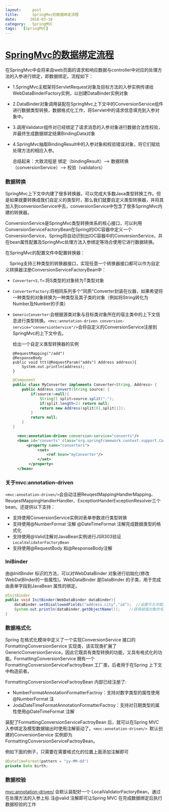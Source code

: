 ```yaml
---
layout:     post
title:      SpringMvc的数据绑定流程
date:      2018-03-18
category:   SpringMVC
tags:   [SpringMVC]
---
```


# [SpringMvc的数据绑定流程](http://www.cnblogs.com/hujingwei/p/5349296.html)

在SpringMvc中会将来自web页面的请求和响应数据与controller中对应的处理方法的入参进行绑定，即数据绑定。流程如下：
- 1.SpringMvc主框架将ServletRequest对象及目标方法的入参实例传递给WebDataBinderFactory实例，以创建DataBinder实例对象

- 2.DataBinder对象调用装配在SpringMvc上下文中的ConversionService组件进行数据类型转换，数据格式化工作，将Servlet中的请求信息填充到入参对象中。

- 3.调用Validator组件对已经绑定了请求消息的入参对象进行数据合法性校验，并最终生成数据绑定结果BindingData对象

- 4.SpringMvc抽取BindingResult中的入参对象和校验错误对象，将它们赋给处理方法的相应入参。

  总结起来：大致流程是  绑定（bindingResult）-->  数据转换（conversionService）--> 校验（validators）

### **数据转换**

​    SpringMvc上下文中内建了很多转换器，可以完成大多数Java类型转换工作。但是如果就要转换成我们自定义的类型时，那么我们就要自定义类型转换器，并将其加入到conversionService中去，conversionService中包含了很多SpringMvc内建的转换器。

​    ConversionService是SpringMvc类型转换体系的核心接口，可以利用ConversionServiceFactoryBean在Spring的IOC容器中定义一个ConversionService，Spring将自动识别出IOC容器中的ConversionService，并在bean属性配置及SpringMvc处理方法入参绑定等场合使用它进行数据转换。

在SpringMvc的配置文件中配置转换器：

　Spring支持三种类型的转换器接口，实现任意一个转换器接口都可以作为自定义转换器注册ConversionServiceFactoryBean中：

- `Converter<S,T>`:将S类型的对象转为T类型对象

- `ConverterFactory`:将相同系列多个"同质"Converter封装在仪器，如果希望将一种类型的对象转换为一种类型及其子类的对象（例如将String转化为Number及Number的子类）

- `GenericConverter`:会根据源类对象与目标类对象所在的宿主类中的上下文信息进行类型转换。`<mvc:annotation-driven conversion-service="conversionService"/>`会将自定义的ConversionService注册到SpringMvc的上下文中去。

  给出一个自定义类型转换器的实例

  ```
  @RequestMapping("/add")
  @ResponseBody
  public void ttt(@RequestParam("adds") Address address){
      System.out.println(address);
  }
  ```
  ```Java
  @Component
  public class MyConverter implements Converter<String, Address> {
      public Address convert(String source) {
          if(source!=null){
              String[] split=source.split("-");
              if(split.length<2) return null;
              return new Address(split[0],split[1]);
          }
          return null;
      }
  }
  ```
  ```XML
    <mvc:annotation-driven conversion-service="converts"/>
    <bean id="converts" class="org.springframework.context.support.ConversionServiceFactoryBean">
        <property name="converters">
             <set>
                 <ref bean="myConverter"/>
             </set>
         </property>
    </bean>　
  ```


### 关于mvc:annotation-driven

`<mvc:annotation-driven/>`会自动注册ReuqestMappingHandlerMapping、ReuqestMappingHandlerHandler、ExceptionHanderExceptionResolver三个bean。还提供以下支持：

- 支持使用ConversionService实例对表单参数进行类型转换
- 支持使用@NumberFormat 注解 @DateTimeFormat 注解完成数据类型的格式化
- 支持使用@Valid注解对JavaBean实例进行JSR303验证  `LocalValidatorFactoryBean`
- 支持使用@RequestBody 和@ResponseBody注解


###  IniBinder

由@InitBinder 标识的方法，可以对WebDataBinder 对象进行初始化(修改WebDatBInder的一些属性)。WebDataBinder 是DataBinder 的子类，用于完成由表单字段到JavaBean 属性的绑定。

```java
@InitBinder
public void InitBinder(WebDataBinder dataBinder){
    dataBinder.setDisallowedFields("address.city","id");  //设置不允许赋值的域的名称
    System.out.println(dataBinder.getObjectName());    //获得赋值对象的名字
}
```

### 数据格式化

Spring 在格式化模块中定义了一个实现ConversionService 接口的FormattingConversionService 实现类，该实现类扩展了GenericConversionService，因此它既具有类型转换的功能，又具有格式化的功能。FormattingConversionService 拥有一个FormattingConversionServiceFactroyBean 工厂类，后者用于在Spring 上下文中构造前者。

FormattingConversionServiceFactroyBean 内部已经注册了:

- NumberFormatAnnotationFormatterFactroy：支持对数字类型的属性使用@NumberFormat 注
- JodaDateTimeFormatAnnotationFormatterFactroy：支持对日期类型的属性使用@DateTimeFormat 注解

装配了FormattingConversionServiceFactroyBean 后，就可以在Spring MVC 入参绑定及模型数据输出时使用注解驱动了。`<mvc:annotation-driven/> `默认创建的ConversionService 实例即为FormattingConversionServiceFactroyBean。

例如下面的例子，只需要在需要格式化的位置上面添加注解即可

```java
@DateTimeFormat(pattern = "yy-MM-dd")
private Date birth;
```

### 数据校验

<mvc:annotation-driven/> 会默认装配好一个
LocalValidatorFactoryBean，通过在处理方法的入参上标
注@valid 注解即可让Spring MVC 在完成数据绑定后执行
数据校验的工作
